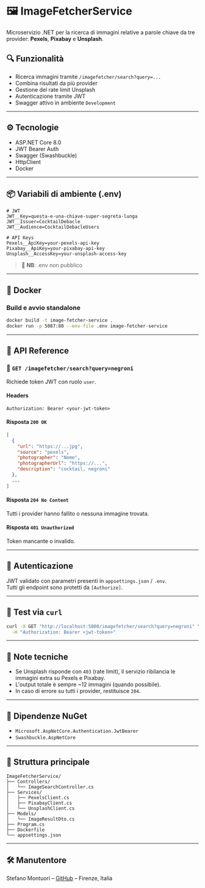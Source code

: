 # 🖼️ ImageFetcherService

Microservizio .NET per la ricerca di immagini relative a parole chiave da tre provider: **Pexels**, **Pixabay** e **Unsplash**.

## 🔍 Funzionalità

- Ricerca immagini tramite `/imagefetcher/search?query=...`
- Combina risultati da più provider
- Gestione del rate limit Unsplash
- Autenticazione tramite JWT
- Swagger attivo in ambiente `Development`

---

## ⚙️ Tecnologie

- ASP.NET Core 8.0
- JWT Bearer Auth
- Swagger (Swashbuckle)
- HttpClient
- Docker

---

## 📦 Variabili di ambiente (.env)

```env
# JWT
JWT__Key=questa-e-una-chiave-super-segreta-lunga
JWT__Issuer=CocktailDebacle
JWT__Audience=CocktailDebacleUsers

# API Keys
Pexels__ApiKey=your-pexels-api-key
Pixabay__ApiKey=your-pixabay-api-key
Unsplash__AccessKey=your-unsplash-access-key
```

> 🔐 **NB**: .env non pubblico

---

## 🐳 Docker

### Build e avvio standalone

```bash
docker build -t image-fetcher-service .
docker run -p 5087:80 --env-file .env image-fetcher-service
```

---

## 🔁 API Reference

### 🔐 `GET /imagefetcher/search?query=negroni`

Richiede token JWT con ruolo `user`.

#### Headers

```http
Authorization: Bearer <your-jwt-token>
```

#### Risposta `200 OK`

```json
[
  {
    "url": "https://...jpg",
    "source": "pexels",
    "photographer": "Nome",
    "photographerUrl": "https://...",
    "description": "cocktail, negroni"
  },
  ...
]
```

#### Risposta `204 No Content`

Tutti i provider hanno fallito o nessuna immagine trovata.

#### Risposta `401 Unauthorized`

Token mancante o invalido.

---

## 🔐 Autenticazione

JWT validato con parametri presenti in `appsettings.json` / `.env`.  
Tutti gli endpoint sono protetti da `[Authorize]`.

---

## 🧪 Test via `curl`

```bash
curl -X GET "http://localhost:5000/imagefetcher/search?query=negroni" \
  -H "Authorization: Bearer <jwt-token>"
```

---

## 🧭 Note tecniche

- Se Unsplash risponde con `403` (rate limit), il servizio ribilancia le immagini extra su Pexels e Pixabay.
- L'output totale è sempre ~12 immagini (quando possibile).
- In caso di errore su tutti i provider, restituisce `204`.

---

## 🧩 Dipendenze NuGet

- `Microsoft.AspNetCore.Authentication.JwtBearer`
- `Swashbuckle.AspNetCore`

---

## 📁 Struttura principale

```
ImageFetcherService/
├── Controllers/
│   └── ImageSearchController.cs
├── Services/
│   ├── PexelsClient.cs
│   ├── PixabayClient.cs
│   └── UnsplashClient.cs
├── Models/
│   └── ImageResultDto.cs
├── Program.cs
├── Dockerfile
└── appsettings.json
```

---

## 🛠️ Manutentore

Stefano Montuori – [GitHub](https://github.com/StefanoMontuori) – Firenze, Italia
